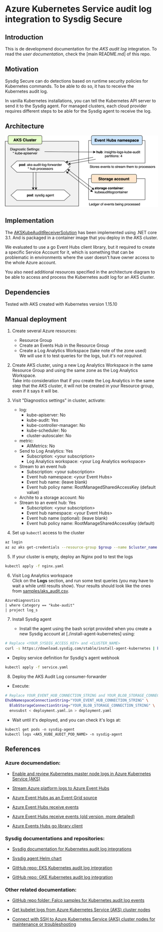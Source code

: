 # Azure Kubernetes Service audit log integration to Sysdig Secure

## Introduction

This is de developmend documentation for the _AKS audit log_ integration. To read the _user documentation_, check the [main README.md] of this repo.

## Motivation

Sysdig Secure can do detections based on runtime security policies for Kubernetes commands. To be able to do so, it has to receive the Kubernetes audit log.

In vanilla Kubernetes installations, you can tell the Kubernetes API server to send it to the Sysdig agent. For managed clusters, each cloud provider requires different steps to be able for the Sysdig agent to receive the log.


## Architecture

![AKS audit log architecture diagram](aks_audit_log_architecture.png)

## Implementation

The [AKSKubeAuditReceiverSolution](../AKSKubeAuditReceiverSolution) has been implemented using .NET core 3.1. And is packaged in a container image that you deploy in the AKS cluster.

We evaluated to use a go Event Hubs client library, but it required to create a specific Service Account for it, which is something that can be problematic in environments where the user doesn't have owner access to the whole Azure account.

You also need additional resources specified in the architecture diagram to be able to access and process the Kubernetes audit log for an AKS cluster.

## Dependencies

Tested with AKS created with Kubernetes version 1.15.10


## Manual deployment

1. Create several Azure resources:
   * Resource Group
   * Create an Events Hub in the Resource Group
   * Create a Log Analytics Workspace (take note of the zone used)  
    We will use it to test queries for the logs, but _it's not required_. 

2. Create AKS cluster, using a new Log Analytics Workspace in the same Resource Group and using the same zone as the Log Analytics Workspace.  
Take into consideration that if you create the Log Analytics in the same step that the AKS cluster, it will not be created in your Resource group, even if it says it will be.

3. Visit "Diagnostics settings" in cluster, activate:
   * log:
       * kube-apiserver: No
       * kube-audit: Yes
       * kube-controller-manager: No
       * kube-scheduler: No
       * cluster-autoscaler: No
   * metric:
       * AllMetrics: No
   * Send to Log Analytics: Yes
       * Subscription: \<your subscription>
       * Log Analytics workspace: \<your Log Analytics workspace>
   * Stream to an event hub
       * Subscription: \<your subscription>
       * Event hub namespace: \<your Event Hubs>
       * Event hub name: (leave blank)
       * Event hub policy name: RootManagedSharedAccessKey (default value)
   * Archite to a storage account: No
   * Stream to an event hub: Yes
       * Subscription: \<your subscription>
       * Event hub namespace: \<your Event Hubs>
       * Event hub name (optional): (leave blank)
       * Event hub policy name: RootManageSharedAccessKey (default)

4. Set up `kubectl` access to the cluster

```bash
az login
az az aks get-credentials --resource-group $group --name $cluster_name
```

5. If your cluster is empty, deploy an Nginx pod to test the logs

```bash
kubectl apply -f nginx.yaml
```

6. Visit Log Analytics workspace  
   Click on the **Logs** section, and run some test queries (you may have to wait a while until results show).
   Your results should look like the ones from [samples/aks_audit.csv](./aks_audit.csv).

```
AzureDiagnostics
| where Category == "kube-audit"
| project log_s
```

7. Install Sysdig agent

   * Install the agent using the bash script provided when you create a new Sysdig account at [./install-agent-kubernetes] using:

   
```bash
# Replace <YOUR_SYSDIG_ACCESS_KEY> and <CLUSTER_NAME>
curl -s https://download.sysdig.com/stable/install-agent-kubernetes | bash -s -- --access_key <YOUR_SYSDIG_ACCESS_KEY> --collector collector.sysdigcloud.com --collector_port 6443 --cluster_name <CLUSTER_NAME> --imageanalyzer
```

  * Deploy service definition for Sysdig's agent webhook

```bash
kubectl apply -f service.yaml
```


8. Deploy the AKS Audit Log consumer-forwarder

  * Execute:

```bash
# Replace YOUR_EVENT_HUB_CONNECTION_STRING and YOUR_BLOB_STORAGE_CONNECTION_STRING
EhubNamespaceConnectionString="YOUR_EVENT_HUB_CONNECTION_STRING" \
  BlobStorageConnectionString="YOUR_BLOB_STORAGE_CONNECTION_STRING" \
  envsubst < deployment.yaml.in > deployment.yaml
```

  * Wait until it's deployed, and you can check it's logs at:
  
```
kubectl get pods -n sysdig-agent
kubectl logs <AKS_KUBE_AUDIT_POD_NAME> -n sysdig-agent
```

## References

### Azure documendation:

* [Enable and review Kubernetes master node logs in Azure Kubernetes Service (AKS)](https://docs.microsoft.com/en-us/azure/aks/view-master-logs)

* [Stream Azure platform logs to Azure Event Hubs](https://docs.microsoft.com/en-us/azure/azure-monitor/platform/resource-logs-stream-event-hubs)

* [Azure Event Hubs as an Event Grid source](https://docs.microsoft.com/en-us/azure/event-grid/event-schema-event-hubs)

* [Azure Event Hubs receive events](https://docs.microsoft.com/en-us/azure/event-hubs/get-started-dotnet-standard-send-v2#receive-events)

* [Azure Event Hubs receive events (old version, more detailed)](https://docs.microsoft.com/en-us/azure/event-hubs/event-hubs-dotnet-standard-getstarted-send#receive-events)

* [Azure Events Hubs go library client](https://github.com/Azure/azure-event-hubs-go)

### Sysdig documentations and repositories:

* [Sysdig documentation for Kubernetes audit log integrations](https://docs.sysdig.com/en/kubernetes-audit-logging.html)

* [Sysdig agent Helm chart](https://github.com/helm/charts/blob/master/stable/sysdig/README.md)

* [GitHub repo: EKS Kubernetes audit log integration](https://github.com/sysdiglabs/ekscloudwatch)

* [GitHub repo: GKE Kubernetes audit log integration](https://github.com/sysdiglabs/stackdriver-webhook-bridge)

### Other related documentation:

* [GitHub repo folder: Falco samples for Kubernetes audit log events](https://github.com/falcosecurity/falco/tree/master/test/trace_files/k8s_audit)

* [Get kubelet logs from Azure Kubernetes Service (AKS) cluster nodes](https://docs.microsoft.com/en-us/azure/aks/kubelet-logs)

* [Connect with SSH to Azure Kubernetes Service (AKS) cluster nodes for maintenance or troubleshooting](https://docs.microsoft.com/en-us/azure/aks/ssh)


